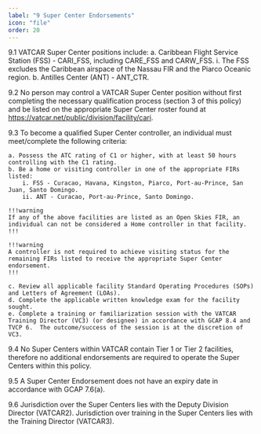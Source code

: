 ```yaml
---
label: "9 Super Center Endorsements"
icon: "file"
order: 20
---
```


9.1 VATCAR Super Center positions include:
    a. Caribbean Flight Service Station (FSS) - CARI_FSS, including CARE_FSS and CARW_FSS.
        i. The FSS excludes the Caribbean airspace of the Nassau FIR and the Piarco Oceanic region.
    b. Antilles Center (ANT) - ANT_CTR.

9.2 No person may control a VATCAR Super Center position without first completing the necessary qualification process (section 3 of this policy) and be listed on the appropriate Super Center roster found at https://vatcar.net/public/division/facility/cari.

9.3 To become a qualified Super Center controller, an individual must meet/complete the following criteria:

    a. Possess the ATC rating of C1 or higher, with at least 50 hours controlling with the C1 rating.
    b. Be a home or visiting controller in one of the appropriate FIRs listed:
        i. FSS - Curacao, Havana, Kingston, Piarco, Port-au-Prince, San Juan, Santo Domingo.
        ii. ANT - Curacao, Port-au-Prince, Santo Domingo.

    !!!warning
    If any of the above facilities are listed as an Open Skies FIR, an individual can not be considered a Home controller in that facility.
    !!!

    !!!warning
    A controller is not required to achieve visiting status for the remaining FIRs listed to receive the appropriate Super Center endorsement.
    !!!
    
    c. Review all applicable facility Standard Operating Procedures (SOPs) and Letters of Agreement (LOAs).
    d. Complete the applicable written knowledge exam for the facility sought.
    e. Complete a training or familiarization session with the VATCAR Training Director (VC3) (or designee) in accordance with GCAP 8.4 and TVCP 6.  The outcome/success of the session is at the discretion of VC3.

9.4 No Super Centers within VATCAR contain Tier 1 or Tier 2 facilities, therefore no additional endorsements are required to operate the Super Centers within this policy.

9.5 A Super Center Endorsement does not have an expiry date in accordance with GCAP 7.6(a).

9.6 Jurisdiction over the Super Centers lies with the Deputy Division Director (VATCAR2).  Jurisdiction over training in the Super Centers lies with the Training Director (VATCAR3).
